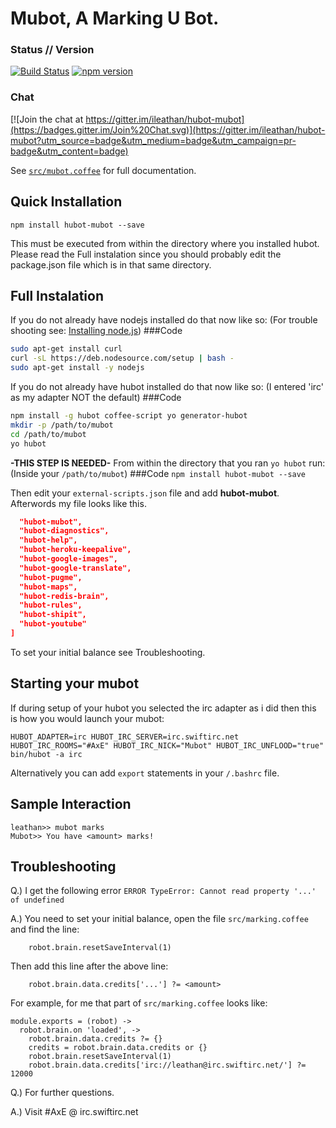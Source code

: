 # Mubot, A Marking U Bot.

### Status // Version
[![Build Status](https://travis-ci.org/ileathan/hubot-mubot.svg)](https://travis-ci.org/ileathan/hubot-mubot)
[![npm version](https://badge.fury.io/js/hubot-mubot.svg)](http://badge.fury.io/js/hubot-mubot)

### Chat
[![Join the chat at https://gitter.im/ileathan/hubot-mubot](https://badges.gitter.im/Join%20Chat.svg)](https://gitter.im/ileathan/hubot-mubot?utm_source=badge&utm_medium=badge&utm_campaign=pr-badge&utm_content=badge)

See [`src/mubot.coffee`](src/mubot.coffee) for full documentation.

## Quick Installation

`npm install hubot-mubot --save`

This must be executed from within the directory where you installed hubot. Please read the Full instalation since you should probably edit the package.json file which is in that same directory.

## Full Instalation

If you do not already have nodejs installed do that now like so: (For trouble shooting see: [Installing node.js](https://github.com/joyent/node/wiki/installing-node.js-via-package-manager))
###Code
```bash
sudo apt-get install curl
curl -sL https://deb.nodesource.com/setup | bash -
sudo apt-get install -y nodejs
```

If you do not already have hubot installed do that now like so: (I entered 'irc' as my adapter NOT the default)
###Code
```bash
npm install -g hubot coffee-script yo generator-hubot
mkdir -p /path/to/mubot
cd /path/to/mubot
yo hubot
```

**-THIS STEP IS NEEDED-** From within the directory that you ran `yo hubot` run: (Inside your `/path/to/mubot`)
###Code
`npm install hubot-mubot --save`

Then edit your `external-scripts.json` file and add **hubot-mubot**. Afterwords my file looks like this.

```json
  "hubot-mubot",
  "hubot-diagnostics",
  "hubot-help",
  "hubot-heroku-keepalive",
  "hubot-google-images",
  "hubot-google-translate",
  "hubot-pugme",
  "hubot-maps",
  "hubot-redis-brain",
  "hubot-rules",
  "hubot-shipit",
  "hubot-youtube"
]

```

To set your initial balance see Troubleshooting.

## Starting your mubot

If during setup of your hubot you selected the irc adapter as i did then this is how you would launch your mubot:
```
HUBOT_ADAPTER=irc HUBOT_IRC_SERVER=irc.swiftirc.net HUBOT_IRC_ROOMS="#AxE" HUBOT_IRC_NICK="Mubot" HUBOT_IRC_UNFLOOD="true" bin/hubot -a irc
```
Alternatively you can add `export` statements in your `/.bashrc` file.

## Sample Interaction

```
leathan>> mubot marks
Mubot>> You have <amount> marks!
```

## Troubleshooting

Q.) I get the following error `ERROR TypeError: Cannot read property '...' of undefined`

A.) You need to set your initial balance, open the file `src/marking.coffee` and find the line:

```
    robot.brain.resetSaveInterval(1) 
```

Then add this line after the above line:

```
    robot.brain.data.credits['...'] ?= <amount>
```

For example, for me that part of `src/marking.coffee` looks like:
```
module.exports = (robot) ->
  robot.brain.on 'loaded', ->
    robot.brain.data.credits ?= {}
    credits = robot.brain.data.credits or {}
    robot.brain.resetSaveInterval(1) 
    robot.brain.data.credits['irc://leathan@irc.swiftirc.net/'] ?= 12000
```

Q.) For further questions.

A.) Visit #AxE @ irc.swiftirc.net
